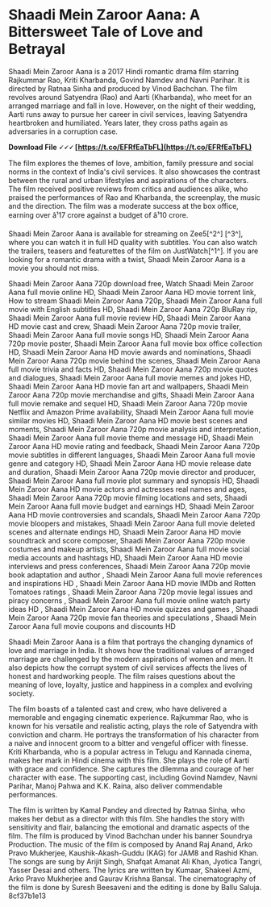 # Shaadi Mein Zaroor Aana: A Bittersweet Tale of Love and Betrayal
 
Shaadi Mein Zaroor Aana is a 2017 Hindi romantic drama film starring Rajkummar Rao, Kriti Kharbanda, Govind Namdev and Navni Parihar. It is directed by Ratnaa Sinha and produced by Vinod Bachchan. The film revolves around Satyendra (Rao) and Aarti (Kharbanda), who meet for an arranged marriage and fall in love. However, on the night of their wedding, Aarti runs away to pursue her career in civil services, leaving Satyendra heartbroken and humiliated. Years later, they cross paths again as adversaries in a corruption case.
 
**Download File 🗸🗸🗸 [https://t.co/EFRfEaTbFL](https://t.co/EFRfEaTbFL)**


 
The film explores the themes of love, ambition, family pressure and social norms in the context of India's civil services. It also showcases the contrast between the rural and urban lifestyles and aspirations of the characters. The film received positive reviews from critics and audiences alike, who praised the performances of Rao and Kharbanda, the screenplay, the music and the direction. The film was a moderate success at the box office, earning over â¹17 crore against a budget of â¹10 crore.
 
Shaadi Mein Zaroor Aana is available for streaming on Zee5[^2^] [^3^], where you can watch it in full HD quality with subtitles. You can also watch the trailers, teasers and featurettes of the film on JustWatch[^1^]. If you are looking for a romantic drama with a twist, Shaadi Mein Zaroor Aana is a movie you should not miss.
 
Shaadi Mein Zaroor Aana 720p download free,  Watch Shaadi Mein Zaroor Aana full movie online HD,  Shaadi Mein Zaroor Aana HD movie torrent link,  How to stream Shaadi Mein Zaroor Aana 720p,  Shaadi Mein Zaroor Aana full movie with English subtitles HD,  Shaadi Mein Zaroor Aana 720p BluRay rip,  Shaadi Mein Zaroor Aana full movie review HD,  Shaadi Mein Zaroor Aana HD movie cast and crew,  Shaadi Mein Zaroor Aana 720p movie trailer,  Shaadi Mein Zaroor Aana full movie songs HD,  Shaadi Mein Zaroor Aana 720p movie poster,  Shaadi Mein Zaroor Aana full movie box office collection HD,  Shaadi Mein Zaroor Aana HD movie awards and nominations,  Shaadi Mein Zaroor Aana 720p movie behind the scenes,  Shaadi Mein Zaroor Aana full movie trivia and facts HD,  Shaadi Mein Zaroor Aana 720p movie quotes and dialogues,  Shaadi Mein Zaroor Aana full movie memes and jokes HD,  Shaadi Mein Zaroor Aana HD movie fan art and wallpapers,  Shaadi Mein Zaroor Aana 720p movie merchandise and gifts,  Shaadi Mein Zaroor Aana full movie remake and sequel HD,  Shaadi Mein Zaroor Aana 720p movie Netflix and Amazon Prime availability,  Shaadi Mein Zaroor Aana full movie similar movies HD,  Shaadi Mein Zaroor Aana HD movie best scenes and moments,  Shaadi Mein Zaroor Aana 720p movie analysis and interpretation,  Shaadi Mein Zaroor Aana full movie theme and message HD,  Shaadi Mein Zaroor Aana HD movie rating and feedback,  Shaadi Mein Zaroor Aana 720p movie subtitles in different languages,  Shaadi Mein Zaroor Aana full movie genre and category HD,  Shaadi Mein Zaroor Aana HD movie release date and duration,  Shaadi Mein Zaroor Aana 720p movie director and producer,  Shaadi Mein Zaroor Aana full movie plot summary and synopsis HD,  Shaadi Mein Zaroor Aana HD movie actors and actresses real names and ages,  Shaadi Mein Zaroor Aana 720p movie filming locations and sets,  Shaadi Mein Zaroor Aana full movie budget and earnings HD,  Shaadi Mein Zaroor Aana HD movie controversies and scandals,  Shaadi Mein Zaroor Aana 720p movie bloopers and mistakes,  Shaadi Mein Zaroor Aana full movie deleted scenes and alternate endings HD,  Shaadi Mein Zaroor Aana HD movie soundtrack and score composer,  Shaadi Mein Zaroor Aana 720p movie costumes and makeup artists,  Shaadi Mein Zaroor Aana full movie social media accounts and hashtags HD,  Shaadi Mein Zaroor Aana HD movie interviews and press conferences,  Shaadi Mein Zaroor Aana 720p movie book adaptation and author ,  Shaadi Mein Zaroor Aana full movie references and inspirations HD ,  Shaadi Mein Zaroor Aana HD movie IMDb and Rotten Tomatoes ratings ,  Shaadi Mein Zaroor Aana 720p movie legal issues and piracy concerns ,  Shaadi Mein Zaroor Aana full movie online watch party ideas HD ,  Shaadi Mein Zaroor Aana HD movie quizzes and games ,  Shaadi Mein Zaroor Aana 720p movie fan theories and speculations ,  Shaadi Mein Zaroor Aana full movie coupons and discounts HD

Shaadi Mein Zaroor Aana is a film that portrays the changing dynamics of love and marriage in India. It shows how the traditional values of arranged marriage are challenged by the modern aspirations of women and men. It also depicts how the corrupt system of civil services affects the lives of honest and hardworking people. The film raises questions about the meaning of love, loyalty, justice and happiness in a complex and evolving society.
 
The film boasts of a talented cast and crew, who have delivered a memorable and engaging cinematic experience. Rajkummar Rao, who is known for his versatile and realistic acting, plays the role of Satyendra with conviction and charm. He portrays the transformation of his character from a naive and innocent groom to a bitter and vengeful officer with finesse. Kriti Kharbanda, who is a popular actress in Telugu and Kannada cinema, makes her mark in Hindi cinema with this film. She plays the role of Aarti with grace and confidence. She captures the dilemma and courage of her character with ease. The supporting cast, including Govind Namdev, Navni Parihar, Manoj Pahwa and K.K. Raina, also deliver commendable performances.
 
The film is written by Kamal Pandey and directed by Ratnaa Sinha, who makes her debut as a director with this film. She handles the story with sensitivity and flair, balancing the emotional and dramatic aspects of the film. The film is produced by Vinod Bachchan under his banner Soundrya Production. The music of the film is composed by Anand Raj Anand, Arko Pravo Mukherjee, Kaushik-Akash-Guddu (KAG) for JAM8 and Rashid Khan. The songs are sung by Arijit Singh, Shafqat Amanat Ali Khan, Jyotica Tangri, Yasser Desai and others. The lyrics are written by Kumaar, Shakeel Azmi, Arko Pravo Mukherjee and Gaurav Krishna Bansal. The cinematography of the film is done by Suresh Beesaveni and the editing is done by Ballu Saluja.
 8cf37b1e13
 
